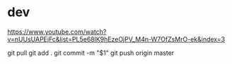 # dev

https://www.youtube.com/watch?v=nUUsUAPEjFc&list=PL5e68lK9hEzeOjPV_M4n-W7OfZsMrO-ek&index=3

git pull
git add .
git commit -m "$1"
git push origin master
